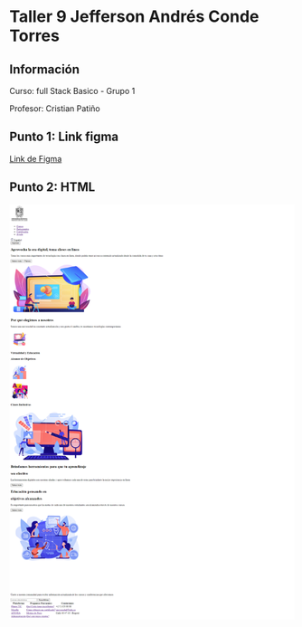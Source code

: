 <h1>Taller 9 Jefferson Andrés Conde Torres</h1>

<h2> Información</h2>

<p>Curso: full Stack Basico - Grupo 1</p>
<p>Profesor: Cristian Patiño</p>

<h2> Punto 1: Link figma</h2>

<a href="https://www.figma.com/file/yVHEhvMJ8C0wIbGw7Al6Ea/Jefferson-Andr%C3%A9s-Conde-Torres?type=design&node-id=3%3A102&mode=design&t=5U8d8mQEn3DGxRXS-1" target="_blank">Link de Figma</a>

<h2>Punto 2: HTML</h2>
<img src="./public/images/HTML.png" alt="html">
